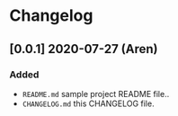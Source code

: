 # Changelog

## [0.0.1] 2020-07-27 (Aren)

### Added

- `README.md` sample project README file..
- `CHANGELOG.md` this CHANGELOG file.
